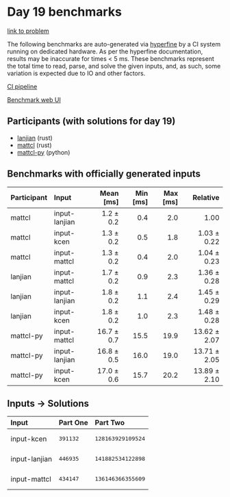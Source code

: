 # Day 19 benchmarks

[link to problem](https://adventofcode.com/2023/day/19)

The following benchmarks are auto-generated via
[hyperfine](https://github.com/sharkdp/hyperfine) by a CI system running on
dedicated hardware. As per the hyperfine documentation, results may be
inaccurate for times < 5 ms. These benchmarks represent the total time to read,
parse, and solve the given inputs, and, as such, some variation is expected due
to IO and other factors.

[CI pipeline](http://ci.papercode.net:8080/teams/main/pipelines/aoc2023)

[Benchmark web UI](https://aoc.ancalagon.black)


## Participants (with solutions for day 19)

- [lanjian](https://github.com/lanjian/aoc-2023) (rust)
- [mattcl](https://github.com/mattcl/aoc2023) (rust)
- [mattcl-py](https://github.com/mattcl/aoc2023-py) (python)


## Benchmarks with officially generated inputs

| Participant | Input | Mean [ms] | Min [ms] | Max [ms] | Relative |
|:---|:---|---:|---:|---:|---:|
| mattcl | input-lanjian | 1.2 ± 0.2 | 0.4 | 2.0 | 1.00 |
| mattcl | input-kcen | 1.3 ± 0.2 | 0.5 | 1.8 | 1.03 ± 0.22 |
| mattcl | input-mattcl | 1.3 ± 0.2 | 0.4 | 2.0 | 1.04 ± 0.23 |
| lanjian | input-mattcl | 1.7 ± 0.2 | 0.9 | 2.3 | 1.36 ± 0.28 |
| lanjian | input-lanjian | 1.8 ± 0.2 | 1.1 | 2.4 | 1.45 ± 0.29 |
| lanjian | input-kcen | 1.8 ± 0.2 | 1.0 | 2.3 | 1.48 ± 0.28 |
| mattcl-py | input-mattcl | 16.7 ± 0.7 | 15.5 | 19.9 | 13.62 ± 2.07 |
| mattcl-py | input-lanjian | 16.8 ± 0.5 | 16.0 | 19.0 | 13.71 ± 2.05 |
| mattcl-py | input-kcen | 17.0 ± 0.6 | 15.7 | 20.2 | 13.89 ± 2.10 |


## Inputs -> Solutions

| Input | Part One | Part Two |
|:---|:---|:---|
|input-kcen|<pre>391132</pre>|<pre>128163929109524</pre>|
|input-lanjian|<pre>446935</pre>|<pre>141882534122898</pre>|
|input-mattcl|<pre>434147</pre>|<pre>136146366355609</pre>|